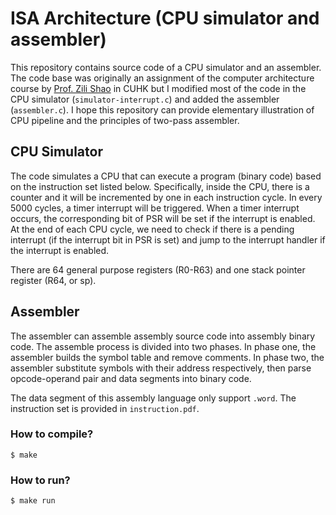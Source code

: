 # ISA Architecture (CPU simulator and assembler)

This repository contains source code of a CPU simulator and an assembler. The code base was originally an assignment of the computer architecture course by [Prof. Zili Shao](http://www.cse.cuhk.edu.hk/~shao/) in CUHK but I modified most of the code in the CPU simulator (```simulator-interrupt.c```) and added the assembler (```assembler.c```). I hope this repository can provide elementary illustration of CPU pipeline and the principles of two-pass assembler.

## CPU Simulator

The code simulates a CPU that can execute a program (binary code) based on the instruction set listed below. Specifically, inside the CPU, there is a counter and it will be incremented by one in each instruction cycle. In every 5000 cycles, a timer interrupt will be triggered. When a timer interrupt occurs, the corresponding bit of PSR will be set if the interrupt is enabled. At the end of each CPU cycle, we need to check if there is a pending interrupt (if the interrupt bit in PSR is set) and jump to the interrupt handler if the interrupt is enabled.

There are 64 general purpose registers (R0-R63) and one stack pointer register (R64, or sp).

## Assembler

The assembler can assemble assembly source code into assembly binary code. The assemble process is divided into two phases. In phase one, the assembler builds the symbol table and remove comments. In phase two, the assembler substitute symbols with their address respectively, then parse opcode-operand pair and data segments into binary code.

The data segment of this assembly language only support ```.word```. The instruction set is provided in ```instruction.pdf```.



### How to compile?
```
$ make
```

### How to run?
```
$ make run
```

